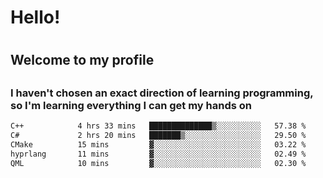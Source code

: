 
<h1>Hello!<h1>
<h2>Welcome to my profile<h2>
<h3>I haven't chosen an exact direction of learning programming, so I'm learning everything I can get my hands on</h3>

<!--START_SECTION:waka-->

```txt
C++            4 hrs 33 mins   ██████████████▒░░░░░░░░░░   57.38 %
C#             2 hrs 20 mins   ███████▒░░░░░░░░░░░░░░░░░   29.50 %
CMake          15 mins         ▓░░░░░░░░░░░░░░░░░░░░░░░░   03.22 %
hyprlang       11 mins         ▓░░░░░░░░░░░░░░░░░░░░░░░░   02.49 %
QML            10 mins         ▓░░░░░░░░░░░░░░░░░░░░░░░░   02.30 %
```

<!--END_SECTION:waka-->
